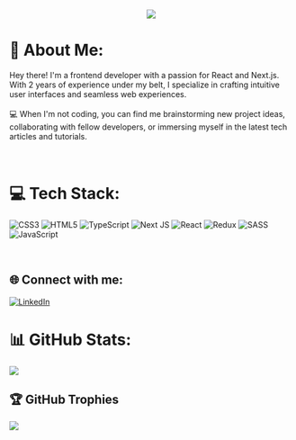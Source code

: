 <h1 align="center">
    <img src="https://readme-typing-svg.herokuapp.com/?font=Righteous&size=35&center=true&vCenter=true&width=500&height=70&duration=4000&lines=Hi+World!+👋;+I'm+Mahdieh+Anjomshoae!;" />
</h1>

# 💫 About Me:
 Hey there! I'm a frontend developer with a passion for React and Next.js. With 2 years of experience under my belt, I specialize in crafting intuitive user interfaces and seamless web experiences.<br><br>💻 When I'm not coding, you can find me brainstorming new project ideas, collaborating with fellow developers, or immersing myself in the latest tech articles and tutorials.
<br />
<br />
<br />
# 💻 Tech Stack:
![CSS3](https://img.shields.io/badge/css3-%231572B6.svg?style=for-the-badge&logo=css3&logoColor=white) ![HTML5](https://img.shields.io/badge/html5-%23E34F26.svg?style=for-the-badge&logo=html5&logoColor=white) ![TypeScript](https://img.shields.io/badge/typescript-%23007ACC.svg?style=for-the-badge&logo=typescript&logoColor=white) ![Next JS](https://img.shields.io/badge/Next-black?style=for-the-badge&logo=next.js&logoColor=white) ![React](https://img.shields.io/badge/react-%2320232a.svg?style=for-the-badge&logo=react&logoColor=%2361DAFB) ![Redux](https://img.shields.io/badge/redux-%23593d88.svg?style=for-the-badge&logo=redux&logoColor=white) ![SASS](https://img.shields.io/badge/SASS-hotpink.svg?style=for-the-badge&logo=SASS&logoColor=white) ![JavaScript](https://img.shields.io/badge/javascript-%23323330.svg?style=for-the-badge&logo=javascript&logoColor=%23F7DF1E)

<br />

## 🌐 Connect with me:
[![LinkedIn](https://img.shields.io/badge/LinkedIn-%230077B5.svg?logo=linkedin&logoColor=white)](https://linkedin.com/in/https://www.linkedin.com/in/mahdieh-anjomshoae) 



# 📊 GitHub Stats:

![](https://github-readme-streak-stats.herokuapp.com/?user=mahdiehanjomshoae&theme=react&hide_border=true)<br/>

## 🏆 GitHub Trophies
![](https://github-profile-trophy.vercel.app/?username=mahdiehanjomshoae&theme=onedark&no-frame=false&no-bg=true&margin-w=4)
